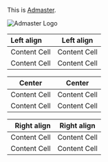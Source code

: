 


This is [Admaster](http://www.admaster.com.cn/zh-cn/).

![Admaster Logo](http://www.admaster.com.cn/static/img/logo.png "Admaster")

|  Left align   |   Left align  |
|:------------- | ------------- |
| Content Cell  | Content Cell  |
| Content Cell  | Content Cell  |

|     Center    |     Center    |
|:-------------:| ------------- |
| Content Cell  | Content Cell  |
| Content Cell  | Content Cell  |

|  Right align  |  Right align  |
| -------------:| ------------- |
| Content Cell  | Content Cell  |
| Content Cell  | Content Cell  |